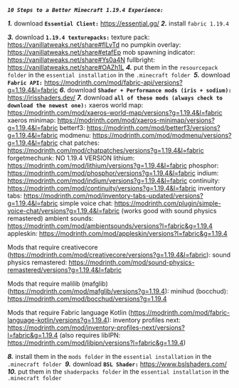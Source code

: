 __***`10 Steps to a Better Minecraft 1.19.4 Experience:`***__

***1.*** download **`Essential Client:`**
https://essential.gg/
***2.*** install `fabric 1.19.4`

***3.*** download **`1.19.4 texturepacks:`**
texture pack: https://vanillatweaks.net/share#flLvTd
no pumpkin overlay: https://vanillatweaks.net/share#etafEp
mob spawning indicator: https://vanillatweaks.net/share#Ys0a4N
fullbright: https://vanillatweaks.net/share#OAZh1L
***4.*** put them in the `resourcepack folder` in the `essential installation` in the `.minecraft folder`
﻿
***5.*** download **`Fabric API:`**
https://modrinth.com/mod/fabric-api/versions?g=1.19.4&l=fabric
***6.*** download **`Shader + Performance mods (iris + sodium):`**
https://irisshaders.dev/
***7.*** download **`all of these mods (always check to download the newest one):`**
xaeros world map: https://modrinth.com/mod/xaeros-world-map/versions?g=1.19.4&l=fabric
xaeros minimap: https://modrinth.com/mod/xaeros-minimap/versions?g=1.19.4&l=fabric
betterf3: https://modrinth.com/mod/betterf3/versions?g=1.19.4&l=fabric
modmenu: https://modrinth.com/mod/modmenu/versions?g=1.19.4&l=fabric
chat patches: https://modrinth.com/mod/chatpatches/versions?g=1.19.4&l=fabric
forgetmechunk: NO 1.19.4 VERSION
lithium: https://modrinth.com/mod/lithium/versions?g=1.19.4&l=fabric
phosphor: https://modrinth.com/mod/phosphor/versions?g=1.19.4&l=fabric
indium: https://modrinth.com/mod/indium/versions?g=1.19.4&l=fabric
continuity: https://modrinth.com/mod/continuity/versions?g=1.19.4&l=fabric
inventory tabs: https://modrinth.com/mod/inventory-tabs-updated/versions?g=1.19.4&l=fabric
simple voice chat: https://modrinth.com/plugin/simple-voice-chat/versions?g=1.19.4&l=fabric (works good with sound physics remastered)
ambient sounds: https://modrinth.com/mod/ambientsounds/versions?l=fabric&g=1.19.4
appleskin: https://modrinth.com/mod/appleskin/versions?l=fabric&g=1.19.4

Mods that require creativecore (https://modrinth.com/mod/creativecore/versions?g=1.19.4&l=fabric):
sound physics remastered: https://modrinth.com/mod/sound-physics-remastered/versions?g=1.19.4&l=fabric

Mods that require malilib (mafglib) (https://modrinth.com/mod/mafglib/versions?g=1.19.4):
minihud (bocchud): https://modrinth.com/mod/bocchud/versions?g=1.19.4

Mods that require Fabric language Kotlin (https://modrinth.com/mod/fabric-language-kotlin/versions?g=1.19.4):
inventory profiles next: https://modrinth.com/mod/inventory-profiles-next/versions?l=fabric&g=1.19.4 (also requires libIPN: https://modrinth.com/mod/libipn/versions?l=fabric&g=1.19.4)

***8.*** install them in the `mods folder` in the `essential installation` in the `.minecraft folder`
﻿
***9.*** download **`BSL Shader:`**
https://www.bslshaders.com/
***10.*** put them in the `shaderpacks folder` in the `essential installation` in the `.minecraft folder`
